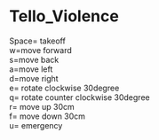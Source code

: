 # Tello_Violence

Space= takeoff  
w=move forward  
s=move back  
a=move left  
d=move right  
e= rotate clockwise 30degree  
q= rotate counter clockwise 30degree  
r= move up 30cm  
f= move down 30cm  
u= emergency  
